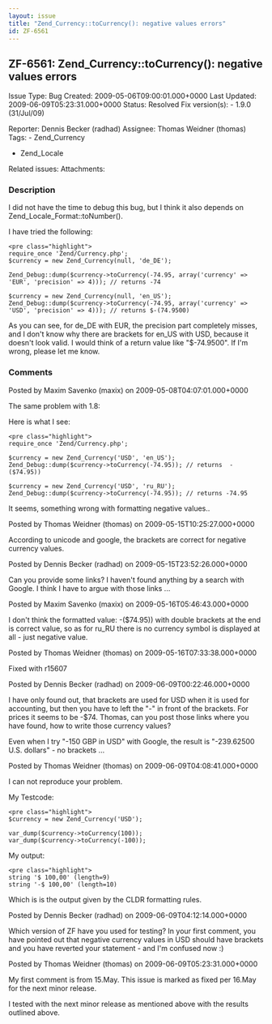 ```yaml
---
layout: issue
title: "Zend_Currency::toCurrency(): negative values errors"
id: ZF-6561
---
```


ZF-6561: Zend\_Currency::toCurrency(): negative values errors
-------------------------------------------------------------

 Issue Type: Bug Created: 2009-05-06T09:00:01.000+0000 Last Updated: 2009-06-09T05:23:31.000+0000 Status: Resolved Fix version(s): - 1.9.0 (31/Jul/09)
 
 Reporter:  Dennis Becker (radhad)  Assignee:  Thomas Weidner (thomas)  Tags: - Zend\_Currency
- Zend\_Locale
 
 Related issues: 
 Attachments: 
### Description

I did not have the time to debug this bug, but I think it also depends on Zend\_Locale\_Format::toNumber().

I have tried the following:

 
    <pre class="highlight">
    require_once 'Zend/Currency.php';
    $currency = new Zend_Currency(null, 'de_DE');
    
    Zend_Debug::dump($currency->toCurrency(-74.95, array('currency' => 'EUR', 'precision' => 4))); // returns -74
    
    $currency = new Zend_Currency(null, 'en_US');
    Zend_Debug::dump($currency->toCurrency(-74.95, array('currency' => 'USD', 'precision' => 4))); // returns $-(74.9500)


As you can see, for de\_DE with EUR, the precision part completely misses, and I don't know why there are brackets for en\_US with USD, because it doesn't look valid. I would think of a return value like "$-74.9500". If I'm wrong, please let me know.

 

 

### Comments

Posted by Maxim Savenko (maxix) on 2009-05-08T04:07:01.000+0000

The same problem with 1.8:

Here is what I see:

 
    <pre class="highlight">
    require_once 'Zend/Currency.php';
    
    $currency = new Zend_Currency('USD', 'en_US');
    Zend_Debug::dump($currency->toCurrency(-74.95)); // returns  -($74.95))
    
    $currency = new Zend_Currency('USD', 'ru_RU');
    Zend_Debug::dump($currency->toCurrency(-74.95)); // returns -74.95


It seems, something wrong with formatting negative values..

 

 

Posted by Thomas Weidner (thomas) on 2009-05-15T10:25:27.000+0000

According to unicode and google, the brackets are correct for negative currency values.

 

 

Posted by Dennis Becker (radhad) on 2009-05-15T23:52:26.000+0000

Can you provide some links? I haven't found anything by a search with Google. I think I have to argue with those links ...

 

 

Posted by Maxim Savenko (maxix) on 2009-05-16T05:46:43.000+0000

I don't think the formatted value: -($74.95)) with double brackets at the end is correct value, so as for ru\_RU there is no currency symbol is displayed at all - just negative value.

 

 

Posted by Thomas Weidner (thomas) on 2009-05-16T07:33:38.000+0000

Fixed with r15607

 

 

Posted by Dennis Becker (radhad) on 2009-06-09T00:22:46.000+0000

I have only found out, that brackets are used for USD when it is used for accounting, but then you have to left the "-" in front of the brackets. For prices it seems to be -$74. Thomas, can you post those links where you have found, how to write those currency values?

Even when I try "-150 GBP in USD" with Google, the result is "-239.62500 U.S. dollars" - no brackets ...

 

 

Posted by Thomas Weidner (thomas) on 2009-06-09T04:08:41.000+0000

I can not reproduce your problem.

My Testcode:

 
    <pre class="highlight">
    $currency = new Zend_Currency('USD');
    
    var_dump($currency->toCurrency(100));
    var_dump($currency->toCurrency(-100));


My output:

 
    <pre class="highlight">
    string '$ 100,00' (length=9)
    string '-$ 100,00' (length=10)


Which is is the output given by the CLDR formatting rules.

 

 

Posted by Dennis Becker (radhad) on 2009-06-09T04:12:14.000+0000

Which version of ZF have you used for testing? In your first comment, you have pointed out that negative currency values in USD should have brackets and you have reverted your statement - and I'm confused now :)

 

 

Posted by Thomas Weidner (thomas) on 2009-06-09T05:23:31.000+0000

My first comment is from 15.May. This issue is marked as fixed per 16.May for the next minor release.

I tested with the next minor release as mentioned above with the results outlined above.

 

 